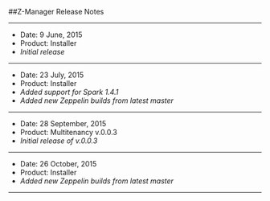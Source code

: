 ##Z-Manager Release Notes
***
* Date: 9 June, 2015
* Product: Installer
 * *Initial release*

***
* Date: 23 July, 2015
* Product: Installer
 * *Added support for Spark 1.4.1*
 * *Added new Zeppelin builds from latest master*

***
* Date: 28 September, 2015
* Product: Multitenancy v.0.0.3
 * *Initial release of v.0.0.3*

***
* Date: 26 October, 2015
* Product: Installer
 * *Added new Zeppelin builds from latest master*

***
